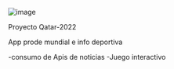 ![image](https://user-images.githubusercontent.com/90891726/170180108-19cec801-e76c-427b-a3c3-fce7f86573f4.png)

Proyecto Qatar-2022

App prode mundial e info deportiva

-consumo de Apis de noticias
-Juego interactivo
